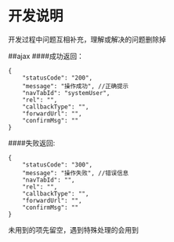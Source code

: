开发说明
===========================
开发过程中问题互相补充，理解或解决的问题删除掉

##ajax
####成功返回：

	{
		"statusCode": "200",
		"message": "操作成功", //正确提示
		"navTabId": "systemUser",
		"rel": "",
		"callbackType": "", 
		"forwardUrl": "",
		"confirmMsg": ""
	}


####失败返回:

	{
		"statusCode": "300",
		"message": "操作失败", //错误信息
		"navTabId": "",
		"rel": "",
		"callbackType": "",
		"forwardUrl": "",
		"confirmMsg": ""
	}

未用到的项先留空，遇到特殊处理的会用到


